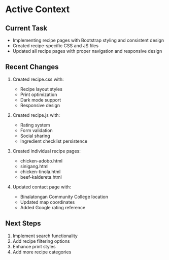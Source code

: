 # Active Context

## Current Task
- Implementing recipe pages with Bootstrap styling and consistent design
- Created recipe-specific CSS and JS files
- Updated all recipe pages with proper navigation and responsive design

## Recent Changes
1. Created recipe.css with:
   - Recipe layout styles
   - Print optimization
   - Dark mode support
   - Responsive design

2. Created recipe.js with:
   - Rating system
   - Form validation
   - Social sharing
   - Ingredient checklist persistence

3. Created individual recipe pages:
   - chicken-adobo.html
   - sinigang.html
   - chicken-tinola.html
   - beef-kaldereta.html

4. Updated contact page with:
   - Binalatongan Community College location
   - Updated map coordinates
   - Added Google rating reference

## Next Steps
1. Implement search functionality
2. Add recipe filtering options
3. Enhance print styles
4. Add more recipe categories